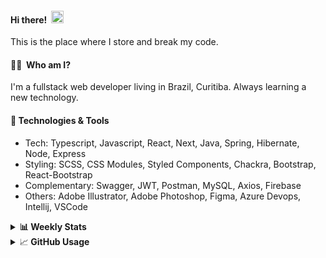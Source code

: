 #### Hi there!&nbsp;&nbsp;<img src="https://media.giphy.com/media/hvRJCLFzcasrR4ia7z/giphy.gif" width="20px">
This is the place where I store and break my code.

#### 👨‍💻 &nbsp;Who am I?
I'm a fullstack web developer living in Brazil, Curitiba. Always learning a new technology.

#### 🔧&nbsp;Technologies & Tools
- Tech: Typescript, Javascript, React, Next, Java, Spring, Hibernate, Node, Express
- Styling: SCSS, CSS Modules, Styled Components, Chackra, Bootstrap, React-Bootstrap
- Complementary: Swagger, JWT, Postman, MySQL, Axios, Firebase
- Others: Adobe Illustrator, Adobe Photoshop, Figma, Azure Devops, Intellij, VSCode


<details>
  <summary><b> 📊&nbsp;Weekly Stats</b></summary>
<!--START_SECTION:waka-->

```text
TypeScript       20 hrs 46 mins  █████████████████████▒░░░   85.09 %
JavaScript       2 hrs 58 mins   ███░░░░░░░░░░░░░░░░░░░░░░   12.20 %
CSS              25 mins         ▒░░░░░░░░░░░░░░░░░░░░░░░░   01.77 %
JSON             6 mins          ░░░░░░░░░░░░░░░░░░░░░░░░░   00.46 %
XML              3 mins          ░░░░░░░░░░░░░░░░░░░░░░░░░   00.26 %
Bash             2 mins          ░░░░░░░░░░░░░░░░░░░░░░░░░   00.14 %
```

<!--END_SECTION:waka-->
</details>

<details>
  <summary>&#x1f4c8;<b> GitHub Usage</b></summary>
  
[![Top Langs](https://github-readme-stats.vercel.app/api/top-langs/?username=gxlpes&&langs_count=9&layout=compact)](https://github.com/anuraghazra/github-readme-stats)

</details>
